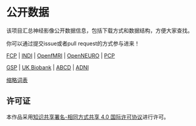 # 公开数据

该项目汇总神经影像公开数据信息，包括下载方式和数据结构，方便大家查找。

你可以通过提交issue或者pull request的方式参与进来！

[FCP](docs/FCP.md) | [INDI](docs/INDI.md) | [OpenfMRI](docs/OpenfMRI.md) | [OpenNEURO](docs/OpenNEURO.md) | [PCP](docs/PCP.md)

[GSP](docs/GSP.md) | [UK Biobank](docs/UKB.md) | [ABCD](docs/ABCD.md) | [ADNI](docs/ADNI.md) 

[缩略词表](docs/Abbreviation.md)

## 许可证

本作品采用[知识共享署名-相同方式共享 4.0 国际许可协议](http://creativecommons.org/licenses/by-sa/4.0/)进行许可。
